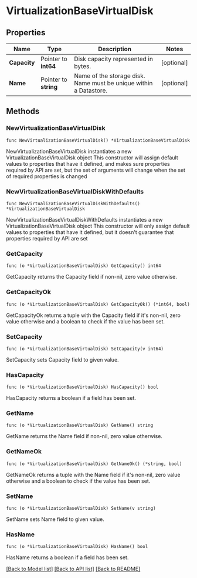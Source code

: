 # VirtualizationBaseVirtualDisk

## Properties

Name | Type | Description | Notes
------------ | ------------- | ------------- | -------------
**Capacity** | Pointer to **int64** | Disk capacity represented in bytes. | [optional] 
**Name** | Pointer to **string** | Name of the storage disk. Name must be unique within a Datastore. | [optional] 

## Methods

### NewVirtualizationBaseVirtualDisk

`func NewVirtualizationBaseVirtualDisk() *VirtualizationBaseVirtualDisk`

NewVirtualizationBaseVirtualDisk instantiates a new VirtualizationBaseVirtualDisk object
This constructor will assign default values to properties that have it defined,
and makes sure properties required by API are set, but the set of arguments
will change when the set of required properties is changed

### NewVirtualizationBaseVirtualDiskWithDefaults

`func NewVirtualizationBaseVirtualDiskWithDefaults() *VirtualizationBaseVirtualDisk`

NewVirtualizationBaseVirtualDiskWithDefaults instantiates a new VirtualizationBaseVirtualDisk object
This constructor will only assign default values to properties that have it defined,
but it doesn't guarantee that properties required by API are set

### GetCapacity

`func (o *VirtualizationBaseVirtualDisk) GetCapacity() int64`

GetCapacity returns the Capacity field if non-nil, zero value otherwise.

### GetCapacityOk

`func (o *VirtualizationBaseVirtualDisk) GetCapacityOk() (*int64, bool)`

GetCapacityOk returns a tuple with the Capacity field if it's non-nil, zero value otherwise
and a boolean to check if the value has been set.

### SetCapacity

`func (o *VirtualizationBaseVirtualDisk) SetCapacity(v int64)`

SetCapacity sets Capacity field to given value.

### HasCapacity

`func (o *VirtualizationBaseVirtualDisk) HasCapacity() bool`

HasCapacity returns a boolean if a field has been set.

### GetName

`func (o *VirtualizationBaseVirtualDisk) GetName() string`

GetName returns the Name field if non-nil, zero value otherwise.

### GetNameOk

`func (o *VirtualizationBaseVirtualDisk) GetNameOk() (*string, bool)`

GetNameOk returns a tuple with the Name field if it's non-nil, zero value otherwise
and a boolean to check if the value has been set.

### SetName

`func (o *VirtualizationBaseVirtualDisk) SetName(v string)`

SetName sets Name field to given value.

### HasName

`func (o *VirtualizationBaseVirtualDisk) HasName() bool`

HasName returns a boolean if a field has been set.


[[Back to Model list]](../README.md#documentation-for-models) [[Back to API list]](../README.md#documentation-for-api-endpoints) [[Back to README]](../README.md)


